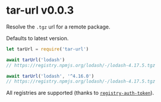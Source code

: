 # tar-url v0.0.3

Resolve the `.tgz` url for a remote package.

Defaults to latest version.

```js
let tarUrl = require('tar-url')

await tarUrl('lodash')
// https://registry.npmjs.org/lodash/-/lodash-4.17.5.tgz

await tarUrl('lodash', '^4.16.0')
// https://registry.npmjs.org/lodash/-/lodash-4.17.5.tgz
```

All registries are supported (thanks to [`registry-auth-token`](https://npmjs.com/package/registry-auth-token)).

